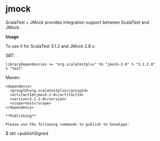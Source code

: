 # jmock
ScalaTest + JMock provides integration support between ScalaTest and JMock.

**Usage**

To use it for ScalaTest 3.1.2 and JMock 2.8.x: 

SBT: 

```
libraryDependencies += "org.scalatestplus" %% "jmock-2-8" % "3.1.2.0" % "test"
```

Maven: 

```
<dependency>
  <groupId>org.scalatestplus</groupId>
  <artifactId>jmock-2-8</artifactId>
  <version>3.1.2.0</version>
  <scope>test</scope>
</dependency>

**Publishing**

Please use the following commands to publish to Sonatype: 

```
$ sbt +publishSigned
```